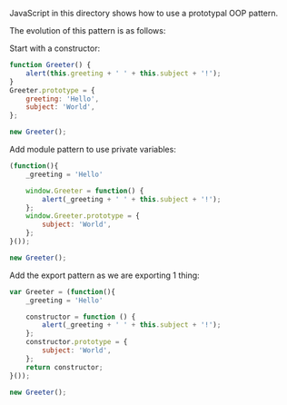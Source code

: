 JavaScript in this directory shows how to use a prototypal OOP pattern.

The evolution of this pattern is as follows:

Start with a constructor:
```js
function Greeter() {
    alert(this.greeting + ' ' + this.subject + '!');
}
Greeter.prototype = {
    greeting: 'Hello',
    subject: 'World',
};

new Greeter();
```

Add module pattern to use private variables:
```js
(function(){
    _greeting = 'Hello'

    window.Greeter = function() {
        alert(_greeting + ' ' + this.subject + '!');
    };
    window.Greeter.prototype = {
        subject: 'World',
    };
}());

new Greeter();
```

Add the export pattern as we are exporting 1 thing:
```js
var Greeter = (function(){
    _greeting = 'Hello'

    constructor = function () {
        alert(_greeting + ' ' + this.subject + '!');
    };
    constructor.prototype = {
        subject: 'World',
    };
    return constructor;
}());

new Greeter();
```